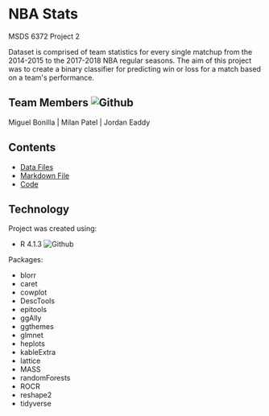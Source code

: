 # NBA Stats
MSDS 6372 Project 2

Dataset is comprised of team statistics for every single matchup from the 2014-2015 to the 2017-2018 NBA regular seasons.
The aim of this project was to create a binary classifier for predicting win or loss for a match based on a team's performance.

## Team Members ![Github](https://img.shields.io/badge/Contributors-3-brightgreen)
Miguel Bonilla | Milan Patel | Jordan Eaddy

## Contents
* [Data Files](https://github.com/boneeyah/GroupProject2/tree/main/DataFile)
* [Markdown File](https://github.com/boneeyah/GroupProject2/blob/main/NBAStats.md)
* [Code](https://github.com/boneeyah/GroupProject2/blob/main/NBAStats.Rmd)

## Technology
Project was created using:
* R 4.1.3 ![Github](https://img.shields.io/badge/R-v4.1.3-blue)

Packages:
* blorr
* caret
* cowplot
* DescTools
* epitools
* ggAlly
* ggthemes
* glmnet
* heplots
* kableExtra
* lattice
* MASS
* randomForests
* ROCR
* reshape2
* tidyverse
